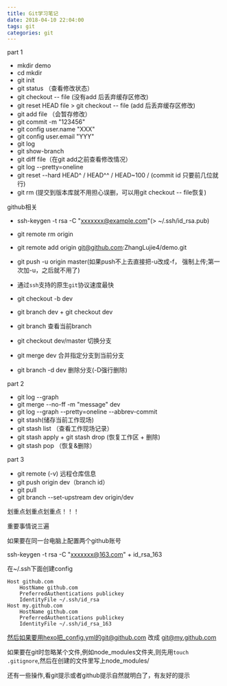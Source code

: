```yaml
---
title: Git学习笔记
date: 2018-04-10 22:04:00
tags: git
categories: git
---
```


part 1

+ mkdir demo
+ cd mkdir
+ git init
+ git status （查看修改状态） 
+ git checkout -- file (没有add 后丢弃缓存区修改)
+ git reset HEAD file   >   git checkout -- file (add 后丢弃缓存区修改)
+ git add file （会暂存修改）
+ git commit -m "123456"
+ git config user.name "XXX"
+ git config user.email "YYY"
+ git log
+ git show-branch
+ git diff file（在git add之前查看修改情况）
+ git log --pretty=oneline
+ git reset --hard HEAD^ / HEAD^^ / HEAD~100 / (commit id 只要前几位就行)
+ git rm (提交到版本库就不用担心误删，可以用git checkout -- file恢复)

github相关

+ ssh-keygen -t rsa -C "xxxxxxx@example.com"(> ~/.ssh/id_rsa.pub)

+ git remote rm origin
+ git remote add origin git@github.com:ZhangLujie4/demo.git
+ git push -u origin master(如果push不上去直接把-u改成-f， 强制上传;第一次加-u，之后就不用了)
+ 通过`ssh`支持的原生`git`协议速度最快
+ git checkout -b dev
+ git branch dev  +  git checkout dev
+ git branch    查看当前branch
+ git checkout dev/master    切换分支
+ git merge dev  合并指定分支到当前分支
+ git branch -d dev  删除分支(-D强行删除)

part 2

+ git log --graph
+ git merge --no-ff -m "message" dev
+ git log --graph --pretty=oneline --abbrev-commit
+ git stash(储存当前工作现场)
+ git stash list （查看工作现场记录）
+ git stash apply + git stash drop (恢复工作区 + 删除)
+ git stash pop （恢复&删除）

part 3

+ git remote (-v)   远程仓库信息
+ git push origin dev（branch id）
+ git pull
+ git branch --set-upstream dev origin/dev

划重点划重点划重点！！！

重要事情说三遍

如果要在同一台电脑上配置两个github账号

ssh-keygen -t rsa -C "xxxxxxx@163.com"  +  id_rsa_163

在~/.ssh下面创建config

```
Host github.com
    HostName github.com
    PreferredAuthentications publickey
    IdentityFile ~/.ssh/id_rsa
Host my.github.com
    HostName github.com
    PreferredAuthentications publickey
    IdentityFile ~/.ssh/id_rsa_163
```

然后如果要用hexo把_config.yml的git@github.com 改成 git@my.github.com

如果要在git时忽略某个文件,例如node_modules文件夹,则先用`touch .gitignore`,然后在创建的文件里写上node_modules/

还有一些操作,看git提示或者github提示自然就明白了，有友好的提示
